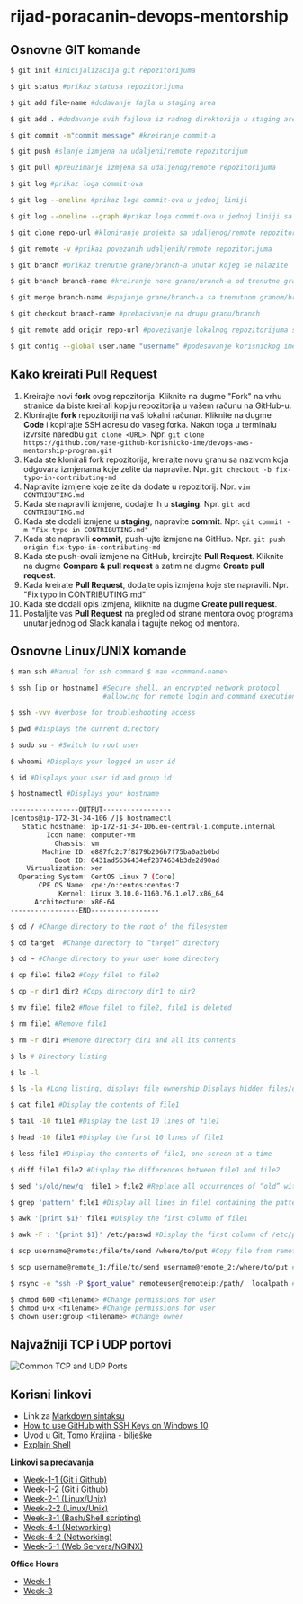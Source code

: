 # rijad-poracanin-devops-mentorship

## Osnovne GIT komande

```bash
$ git init #inicijalizacija git repozitorijuma

$ git status #prikaz statusa repozitorijuma

$ git add file-name #dodavanje fajla u staging area

$ git add . #dodavanje svih fajlova iz radnog direktorija u staging area

$ git commit -m"commit message" #kreiranje commit-a

$ git push #slanje izmjena na udaljeni/remote repozitorijum

$ git pull #preuzimanje izmjena sa udaljenog/remote repozitorijuma

$ git log #prikaz loga commit-ova

$ git log --oneline #prikaz loga commit-ova u jednoj liniji

$ git log --oneline --graph #prikaz loga commit-ova u jednoj liniji sa grafickim prikazom

$ git clone repo-url #kloniranje projekta sa udaljenog/remote repozitorijuma

$ git remote -v #prikaz povezanih udaljenih/remote repozitorijuma

$ git branch #prikaz trenutne grane/branch-a unutar kojeg se nalazite

$ git branch branch-name #kreiranje nove grane/branch-a od trenutne grane/branch-a na kojem se nalazite, necete biti automatski prebaceni na novu granu/branch

$ git merge branch-name #spajanje grane/branch-a sa trenutnom granom/branch-om

$ git checkout branch-name #prebacivanje na drugu granu/branch

$ git remote add origin repo-url #povezivanje lokalnog repozitorijuma sa udaljenim/remote repozitorijumom

$ git config --global user.name "username" #podesavanje korisnickog imena --global znaci da ce ove postavke biti primjenjene na svaki repozitorijum na vasem racunaru

```

## Kako kreirati Pull Request
1. Kreirajte novi **fork** ovog repozitorija. Kliknite na dugme "Fork" na vrhu stranice da biste kreirali kopiju repozitorija u vašem računu na GitHub-u.
2. Klonirajte **fork** repozitoriji na vaš lokalni računar. Kliknite na dugme **Code** i kopirajte SSH adresu do vaseg forka. Nakon toga u terminalu izvrsite naredbu `git clone <URL>`. Npr. `git clone https://github.com/vase-github-korisnicko-ime/devops-aws-mentorship-program.git`
3. Kada ste klonirali fork repozitorija, kreirajte novu granu sa nazivom koja odgovara izmjenama koje zelite da napravite. Npr. `git checkout -b fix-typo-in-contributing-md`
4. Napravite izmjene koje zelite da dodate u repozitorij. Npr. `vim CONTRIBUTING.md`
5. Kada ste napravili izmjene, dodajte ih u **staging**. Npr. `git add CONTRIBUTING.md`
6. Kada ste dodali izmjene u **staging**, napravite **commit**. Npr. `git commit -m "Fix typo in CONTRIBUTING.md"`
7. Kada ste napravili **commit**, push-ujte izmjene na GitHub. Npr. `git push origin fix-typo-in-contributing-md`
8. Kada ste push-ovali izmjene na GitHub, kreirajte **Pull Request**. Kliknite na dugme **Compare & pull request** a zatim na dugme **Create pull request**.
9. Kada kreirate **Pull Request**, dodajte opis izmjena koje ste napravili. Npr. "Fix typo in CONTRIBUTING.md"
10. Kada ste dodali opis izmjena, kliknite na dugme **Create pull request**.
11. Postaljite vas **Pull Request** na pregled od strane mentora ovog programa unutar jednog od Slack kanala i tagujte nekog od mentora.

## Osnovne Linux/UNIX komande

```bash
$ man ssh #Manual for ssh command $ man <command-name>

$ ssh [ip or hostname] #Secure shell, an encrypted network protocol 
                       #allowing for remote login and command execution  

$ ssh -vvv #verbose for troubleshooting access

$ pwd #displays the current directory

$ sudo su - #Switch to root user

$ whoami #Displays your logged in user id

$ id #Displays your user id and group id

$ hostnamectl #Displays your hostname

-----------------OUTPUT-----------------
[centos@ip-172-31-34-106 /]$ hostnamectl
   Static hostname: ip-172-31-34-106.eu-central-1.compute.internal
         Icon name: computer-vm
           Chassis: vm
        Machine ID: e887fc2c7f8279b206b7f75ba0a2b0bd
           Boot ID: 0431ad5636434ef2874634b3de2d90ad
    Virtualization: xen
  Operating System: CentOS Linux 7 (Core)
       CPE OS Name: cpe:/o:centos:centos:7
            Kernel: Linux 3.10.0-1160.76.1.el7.x86_64
      Architecture: x86-64
-----------------END-----------------  

$ cd / #Change directory to the root of the filesystem

$ cd target  #Change directory to “target” directory

$ cd ~ #Change directory to your user home directory

$ cp file1 file2 #Copy file1 to file2

$ cp -r dir1 dir2 #Copy directory dir1 to dir2

$ mv file1 file2 #Move file1 to file2, file1 is deleted

$ rm file1 #Remove file1

$ rm -r dir1 #Remove directory dir1 and all its contents

$ ls # Directory listing

$ ls -l 

$ ls -la #Long listing, displays file ownership Displays hidden files/directories

$ cat file1 #Display the contents of file1

$ tail -10 file1 #Display the last 10 lines of file1

$ head -10 file1 #Display the first 10 lines of file1

$ less file1 #Display the contents of file1, one screen at a time

$ diff file1 file2 #Display the differences between file1 and file2

$ sed 's/old/new/g' file1 > file2 #Replace all occurrences of “old” with “new” in file1 and save the result in file2

$ grep 'pattern' file1 #Display all lines in file1 containing the pattern

$ awk '{print $1}' file1 #Display the first column of file1

$ awk -F : '{print $1}' /etc/passwd #Display the first column of /etc/passwd

$ scp username@remote:/file/to/send /where/to/put #Copy file from remote host to local host

$ scp username@remote_1:/file/to/send username@remote_2:/where/to/put #Copy file from remote host to remote host

$ rsync -e "ssh -P $port_value" remoteuser@remoteip:/path/  localpath #Copy file from remote host to local host

$ chmod 600 <filename> #Change permissions for user
$ chmod u+x <filename> #Change permissions for user
$ chown user:group <filename> #Change owner
```

## Najvažniji TCP i UDP portovi
![Common TCP and UDP Ports](/devops-mentorship-program/03-march/week-4-070323/files/common-udp-tcp-protocols.png)

## Korisni linkovi
- Link za [Markdown sintaksu](https://docs.github.com/en/get-started/writing-on-github/getting-started-with-writing-and-formatting-on-github/basic-writing-and-formatting-syntax)
- [How to use GitHub with SSH Keys on Windows 10](https://www.youtube.com/watch?v=a-zX_qc2S-M)
- Uvod u Git, Tomo Krajina - [bilješke](https://github.com/rijadp/devops-aws-mentorship-program/blob/main/devops-mentorship-program/02-february/week-1-140223/files/uvod-u-git-notes.md)
- [Explain Shell](https://explainshell.com/)

**Linkovi sa predavanja**

- [Week-1-1 (Git i Github)](https://www.youtube.com/watch?v=jNPFe9vdRFI)
- [Week-1-2 (Git i Github)](https://www.youtube.com/watch?v=FDOho51mkuE)
- [Week-2-1 (Linux/Unix)](https://www.youtube.com/watch?v=VWUv7sISfs0)
- [Week-2-2 (Linux/Unix)](https://www.youtube.com/watch?v=ZbtgMIyu5ZY)
- [Week-3-1 (Bash/Shell scripting)](https://www.youtube.com/watch?v=HVXbqo21ED0)
- [Week-4-1 (Networking)](https://www.youtube.com/watch?v=4coqHeNVeps)
- [Week-4-2 (Networking)](https://www.youtube.com/watch?v=UlkPnSWJlH8)
- [Week-5-1 (Web Servers/NGINX)](https://www.youtube.com/watch?v=agT0spYqHP4)


**Office Hours**

- [Week-1](https://www.youtube.com/watch?v=Ve7BY5WwRDw)
- [Week-3](https://www.youtube.com/watch?v=NTlYCjF0ldY)
